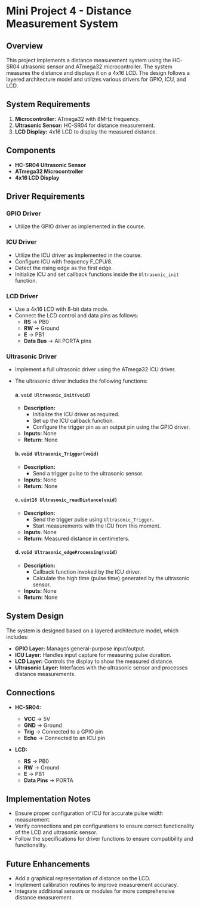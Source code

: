 
# Mini Project 4 - Distance Measurement System

## Overview
This project implements a distance measurement system using the HC-SR04 ultrasonic sensor and ATmega32 microcontroller. The system measures the distance and displays it on a 4x16 LCD. The design follows a layered architecture model and utilizes various drivers for GPIO, ICU, and LCD.

## System Requirements
1. **Microcontroller:** ATmega32 with 8MHz frequency.
2. **Ultrasonic Sensor:** HC-SR04 for distance measurement.
3. **LCD Display:** 4x16 LCD to display the measured distance.

## Components
- **HC-SR04 Ultrasonic Sensor**
- **ATmega32 Microcontroller**
- **4x16 LCD Display**

## Driver Requirements

### GPIO Driver
- Utilize the GPIO driver as implemented in the course.

### ICU Driver
- Utilize the ICU driver as implemented in the course.
- Configure ICU with frequency F_CPU/8.
- Detect the rising edge as the first edge.
- Initialize ICU and set callback functions inside the `Ultrasonic_init` function.

### LCD Driver
- Use a 4x16 LCD with 8-bit data mode.
- Connect the LCD control and data pins as follows:
  - **RS** → PB0
  - **RW** → Ground
  - **E** → PB1
  - **Data Bus** → All PORTA pins

### Ultrasonic Driver
- Implement a full ultrasonic driver using the ATmega32 ICU driver.
- The ultrasonic driver includes the following functions:

  #### a. `void Ultrasonic_init(void)`
  - **Description:**
    - Initialize the ICU driver as required.
    - Set up the ICU callback function.
    - Configure the trigger pin as an output pin using the GPIO driver.
  - **Inputs:** None
  - **Return:** None

  #### b. `void Ultrasonic_Trigger(void)`
  - **Description:**
    - Send a trigger pulse to the ultrasonic sensor.
  - **Inputs:** None
  - **Return:** None

  #### c. `uint16 Ultrasonic_readDistance(void)`
  - **Description:**
    - Send the trigger pulse using `Ultrasonic_Trigger`.
    - Start measurements with the ICU from this moment.
  - **Inputs:** None
  - **Return:** Measured distance in centimeters.

  #### d. `void Ultrasonic_edgeProcessing(void)`
  - **Description:**
    - Callback function invoked by the ICU driver.
    - Calculate the high time (pulse time) generated by the ultrasonic sensor.
  - **Inputs:** None
  - **Return:** None

## System Design
The system is designed based on a layered architecture model, which includes:
- **GPIO Layer:** Manages general-purpose input/output.
- **ICU Layer:** Handles input capture for measuring pulse duration.
- **LCD Layer:** Controls the display to show the measured distance.
- **Ultrasonic Layer:** Interfaces with the ultrasonic sensor and processes distance measurements.

## Connections
- **HC-SR04:**
  - **VCC** → 5V
  - **GND** → Ground
  - **Trig** → Connected to a GPIO pin
  - **Echo** → Connected to an ICU pin

- **LCD:**
  - **RS** → PB0
  - **RW** → Ground
  - **E** → PB1
  - **Data Pins** → PORTA

## Implementation Notes
- Ensure proper configuration of ICU for accurate pulse width measurement.
- Verify connections and pin configurations to ensure correct functionality of the LCD and ultrasonic sensor.
- Follow the specifications for driver functions to ensure compatibility and functionality.

## Future Enhancements
- Add a graphical representation of distance on the LCD.
- Implement calibration routines to improve measurement accuracy.
- Integrate additional sensors or modules for more comprehensive distance measurement.

